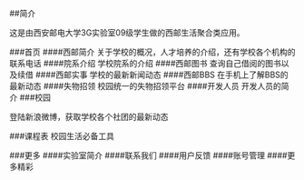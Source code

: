 ##简介

这是由西安邮电大学3G实验室09级学生做的西邮生活聚合类应用。

###首页
####西邮简介
关于学校的概况，人才培养的介绍，还有学校各个机构的联系电话
####院系介绍
学校院系的介绍
####西邮图书
查询自己借阅的图书以及续借
####西邮实事
学校的最新新闻动态
####西邮BBS
在手机上了解BBS的最新动态
####失物招领
校园统一的失物招领平台
####开发人员
开发人员的简介
###校园

登陆新浪微博，获取学校各个社团的最新动态

###课程表
校园生活必备工具

###更多
####实验室简介
####联系我们
####用户反馈
####账号管理
####更多精彩